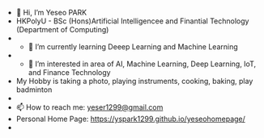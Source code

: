 - 👋 Hi, I’m Yeseo PARK
- HKPolyU - BSc (Hons)Artificial Intelligencee and Finantial Technology (Department of Computing)
- - 🌱 I’m currently learning Deeep Learning and Machine Learning
- - 👀 I’m interested in area of AI, Machine Learning, Deep Learning, IoT, and Finance Technology
- My Hobby is taking a photo, playing instruments, cooking, baking, play badminton
- 
- 📫 How to reach me: yeser1299@gmail.com
- Personal Home Page: https://yspark1299.github.io/yeseohomepage/
- 
<!---
yspark1299/yspark1299 is a ✨ special ✨ repository because its `README.md` (this file) appears on your GitHub profile.
You can click the Preview link to take a look at your changes.
--->
